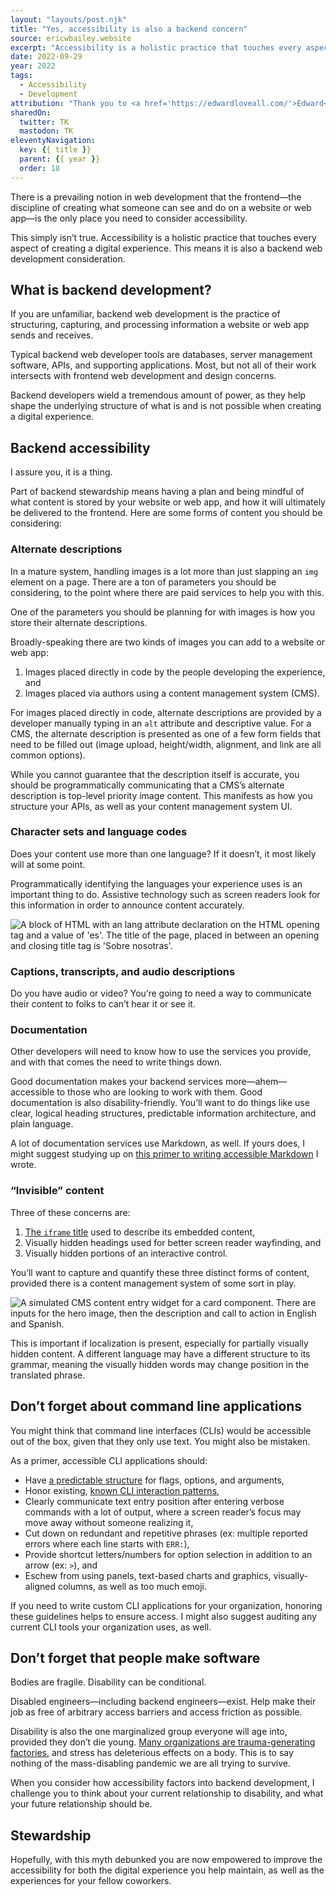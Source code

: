 ```yaml
---
layout: "layouts/post.njk"
title: "Yes, accessibility is also a backend concern"
source: ericwbailey.website
excerpt: "Accessibility is a holistic practice that touches every aspect of creating a digital experience. This means it is also a backend web development consideration"
date: 2022-09-29
year: 2022
tags:
  - Accessibility
  - Development
attribution: "Thank you to <a href='https://edwardloveall.com/'>Edward</a> and <a href="https://www.amandabeiner.com/">Amanda</a> for their input."
sharedOn:
  twitter: TK
  mastodon: TK
eleventyNavigation:
  key: {{ title }}
  parent: {{ year }}
  order: 18
---
```


There is a prevailing notion in web development that the frontend—the discipline of creating what someone can see and do on a website or web app—is the only place you need to consider accessibility.

This simply isn’t true. Accessibility is a holistic practice that touches every aspect of creating a digital experience. This means it is also a backend web development consideration.

## What is backend development?

If you are unfamiliar, backend web development is the practice of structuring, capturing, and processing information a website or web app sends and receives.

Typical backend web developer tools are databases, server management software, APIs, and supporting applications. Most, but not all of their work intersects with frontend web development and design concerns.

Backend developers wield a tremendous amount of power, as they help shape the underlying structure of what is and is not possible when creating a digital experience.

## Backend accessibility

I assure you, it is a thing.

Part of backend stewardship means having a plan and being mindful of what content is stored by your website or web app, and how it will ultimately be delivered to the frontend. Here are some forms of content you should be considering:

### Alternate descriptions

In a mature system, handling images is a lot more than just slapping an `img` element on a page. There are a ton of parameters you should be considering, to the point where there are paid services to help you with this.

One of the parameters you should be planning for with images is how you store their alternate descriptions.

Broadly-speaking there are two kinds of images you can add to a website or web app:

1. Images placed directly in code by the people developing the experience, and
1. Images placed via authors using a content management system (<abbr>CMS</abbr>).

For images placed directly in code, alternate descriptions are provided by a developer manually typing in an `alt` attribute and descriptive value. For a CMS, the alternate description is presented as one of a few form fields that need to be filled out (image upload, height/width, alignment, and link are all common options).

While you cannot guarantee that the description itself is accurate, you should be programmatically communicating that a CMS’s alternate description is top-level priority image content. This manifests as how you structure your APIs, as well as your content management system UI.

### Character sets and language codes

Does your content use more than one language? If it doesn’t, it most likely will at some point.

Programmatically identifying the languages your experience uses is an important thing to do. Assistive technology such as screen readers look for this information in order to announce content accurately.

<img
  role="img"
  alt="A block of HTML with an lang attribute declaration on the HTML opening tag and a value of 'es'. The title of the page, placed in between an opening and closing title tag is 'Sobre nosotras'."
  src="{{ '/images/posts/yes-accessibility-is-also-a-backend-concern/lang-code.svg' | url }}">

### Captions, transcripts, and audio descriptions

Do you have audio or video? You’re going to need a way to communicate their content to folks to can’t hear it or see it.

### Documentation

Other developers will need to know how to use the services you provide, and with that comes the need to write things down.

Good documentation makes your backend services more—ahem—accessible to those who are looking to work with them. Good documentation is also disability-friendly. You’ll want to do things like use clear, logical heading structures, predictable information architecture, and plain language.

A lot of documentation services use Markdown, as well. If yours does, I might suggest studying up on [this primer to writing accessible Markdown](https://www.smashingmagazine.com/2021/09/improving-accessibility-of-markdown/) I wrote.

### “Invisible” content

Three of these concerns are:

1. [The `iframe` title](https://developer.mozilla.org/en-US/docs/Web/HTML/Element/iframe#accessibility_concerns) used to describe its embedded content,
1. Visually hidden headings used for better screen reader wayfinding, and
1. Visually hidden portions of an interactive control.

You’ll want to capture and quantify these three distinct forms of content, provided there is a content management system of some sort in play.

<picture>
  <source
    media="(prefers-color-scheme: dark)"
    srcset="{{ '/images/posts/yes-accessibility-is-also-a-backend-concern/partially-hidden-on-dark.svg' | url }}">
  <img
    role="img"
    alt="A simulated CMS content entry widget for a card component. There are inputs for the hero image, then the description and call to action in English and Spanish."
    src="{{ '/images/posts/yes-accessibility-is-also-a-backend-concern/partially-hidden-on-light.svg' | url }}">
</picture>

This is important if localization is present, especially for partially visually hidden content. A different language may have a different structure to its grammar, meaning the visually hidden words may change position in the translated phrase.

## Don’t forget about command line applications

You might think that command line interfaces (<abbr>CLIs</abbr>) would be accessible out of the box, given that they only use text. You might also be mistaken.

As a primer, accessible CLI applications should:

- Have [a predictable structure](https://nullprogram.com/blog/2020/08/01/) for flags, options, and arguments,
- Honor existing, [known CLI interaction patterns](https://tatref.github.io/blog/2020-posix-conventions/),
- Clearly communicate text entry position after entering verbose commands with a lot of output, where a screen reader’s focus may move away without someone realizing it,
- Cut down on redundant and repetitive phrases (ex: multiple reported errors where each line starts with `ERR:`),
- Provide shortcut letters/numbers for option selection in addition to an arrow (ex: `>`), and
- Eschew from using panels, text-based charts and graphics, visually-aligned columns, as well as too much emoji.

If you need to write custom CLI applications for your organization, honoring these guidelines helps to ensure access. I might also suggest auditing any current CLI tools your organization uses, as well.

## Don’t forget that people make software

Bodies are fragile. Disability can be conditional.

Disabled engineers—including backend engineers—exist. Help make their job as free of arbitrary access barriers and access friction as possible.

Disability is also the one marginalized group everyone will age into, provided they don’t die young. [Many organizations are trauma-generating factories](https://hbr.org/2022/06/stressed-sad-and-anxious-a-snapshot-of-the-global-workforce), and stress has deleterious effects on a body. This is to say nothing of the mass-disabling pandemic we are all trying to survive.

When you consider how accessibility factors into backend development, I challenge you to think about your current relationship to disability, and what your future relationship should be.

## Stewardship

Hopefully, with this myth debunked you are now empowered to improve the accessibility for both the digital experience you help maintain, as well as the experiences for your fellow coworkers.

